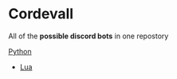 # Cordevall
All of the **possible discord bots** in one repostory

<a href="./python/README.md">Python</a>
- <a href="https://github.com/Eveeifyeve/Lua_DiscordBot">Lua</a>
